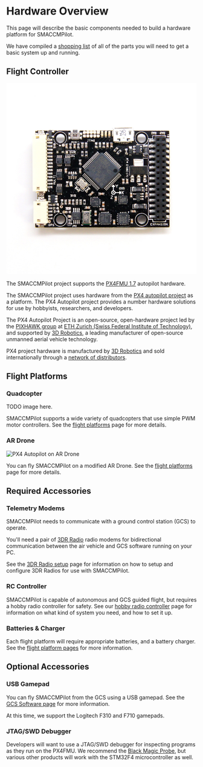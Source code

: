 # Hardware Overview

This page will describe the basic components needed to build a hardware platform
for SMACCMPilot.

We have compiled a [shopping list][shoppinglist] of all of the parts you will
need to get a basic system up and running.

[shoppinglist]: shoppinglist.html

## Flight Controller

![](/images/fmu-top.jpg)

The SMACCMPilot project supports the [PX4FMU 1.7][px4fmu] autopilot hardware.

[px4fmu]: http://pixhawk.ethz.ch/px4/modules/px4fmu
[px4ioar]: http://pixhawk.ethz.ch/px4/modules/px4ioar
[fc]: flightcontroller.html

The SMACCMPilot project uses hardware from the [PX4 autopilot project][px4] as a
platform. The PX4 Autopilot project provides a number hardware solutions for use
by hobbyists, researchers, and developers.

The PX4 Autopilot Project is an open-source, open-hardware project led by
the [PIXHAWK group][pixhawk] at [ETH Zurich (Swiss Federal Institute
of Technology)][ethz], and supported by [3D Robotics][3dr], a leading
manufacturer of open-source unmanned aerial vehicle technology.

PX4 project hardware is manufactured by [3D Robotics][3dr] and sold
internationally through a [network of distributors][3drdisty].

[px4]: http://pixhawk.ethz.ch/px4
[pixhawk]: http://pixhawk.ethz.ch
[ethz]: http://www.ethz.ch
[3dr]: http://3drobotics.com
[3drdisty]: http://diydrones.com/profiles/blogs/list-of-all-diy-drones

## Flight Platforms

### Quadcopter

TODO image here.

SMACCMPilot supports a wide variety of quadcopters that use simple PWM motor
controllers. See the [flight platforms][] page for more details.

### AR Drone

![PX4 Autopilot on AR Drone][ardrone_px4]

[ardrone_px4]: ../images/ardrone_px4_600.jpg

You can fly SMACCMPilot on a modified AR Drone. See the [flight platforms][]
page for more details.

[flight platforms]: flightplatforms.html

## Required Accessories

### Telemetry Modems

SMACCMPilot needs to communicate with a ground control station (GCS) to operate.

You'll need a pair of [3DR Radio][3drradio] radio modems for bidirectional
communication between the air vehicle and GCS software running on your PC.

See the [3DR Radio setup][3drradio-setup] page for information on how to setup
and configure 3DR Radios for use with SMACCMPilot.

[3drradio]: http://store.3drobotics.com/products/3dr-radio-telemetry-kit-915-mhz 
[3drradio-setup]: ../software/gcs-smaccm-sik.html

### RC Controller

SMACCMPilot is capable of autonomous and GCS guided flight, but requires a
hobby radio controller for safety. See our [hobby radio controller][rc] page for
information on what kind of system you need, and how to set it up.

[rc]: rc-controller.html

### Batteries & Charger

Each flight platform will require appropriate batteries, and a battery charger.
See the [flight platform pages][flightplatform] for more information.

[flightplatform]: flightplatforms.html

## Optional Accessories

### USB Gamepad

You can fly SMACCMPilot from the GCS using a USB gamepad. See the [GCS Software
page][gcs-sw] for more information.

At this time, we support the Logitech F310 and F710 gamepads.

[gcs-sw]: ../software/gcs.html

### JTAG/SWD Debugger

Developers will want to use a JTAG/SWD debugger for inspecting programs as they
run on the PX4FMU. We recommend the [Black Magic Probe](blackmagic.html), but
various other products will work with the STM32F4 microcontroller as well.


